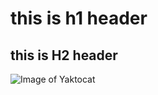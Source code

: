 # this is h1 header
## this is H2 header
![Image of Yaktocat](https://octodex.github.com/images/yaktocat.png)
